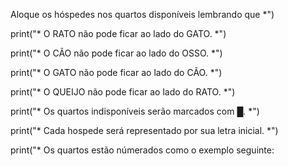 Aloque os hóspedes nos quartos disponíveis lembrando que *")

print("*     O RATO não pode ficar ao lado do GATO.      *")

print("*     O CÃO não pode ficar ao lado do OSSO.       *")

print("*     O GATO não pode ficar ao lado do CÃO.       *")

print("*    O QUEIJO não pode ficar ao lado do RATO.      *")

print("*    Os quartos indisponíveis serão marcados com █.   *")

print("*  Cada hospede será representado por sua letra inicial. *")

print("*   Os quartos estão númerados como o exemplo seguinte: 